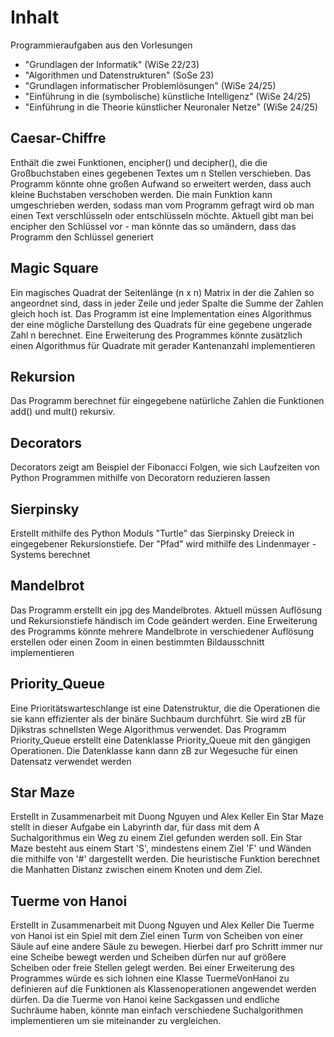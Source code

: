 # Inhalt
Programmieraufgaben aus den Vorlesungen 
- "Grundlagen der Informatik" (WiSe 22/23)
- "Algorithmen und Datenstrukturen" (SoSe 23)
- "Grundlagen informatischer Problemlösungen" (WiSe 24/25)
- "Einführung in die (symbolische) künstliche Intelligenz" (WiSe 24/25)
- "Einführung in die Theorie künstlicher Neuronaler Netze" (WiSe 24/25)

## Caesar-Chiffre
Enthält die zwei Funktionen, encipher() und decipher(), die die Großbuchstaben eines gegebenen Textes um n Stellen verschieben. 
Das Programm könnte ohne großen Aufwand so erweitert werden, dass auch kleine Buchstaben verschoben werden. Die main Funktion kann umgeschrieben werden, sodass man vom Programm gefragt wird ob man einen Text verschlüsseln oder entschlüsseln möchte. Aktuell gibt man bei encipher den Schlüssel vor - man könnte das so umändern, dass das Programm den Schlüssel generiert

## Magic Square
Ein magisches Quadrat der Seitenlänge (n x n) Matrix in der die Zahlen so angeordnet sind, dass in jeder Zeile und jeder Spalte die Summe der Zahlen gleich hoch ist. Das Programm ist eine Implementation eines Algorithmus der eine mögliche Darstellung des Quadrats für eine gegebene ungerade Zahl n berechnet. Eine Erweiterung des Programmes könnte zusätzlich einen Algorithmus für Quadrate mit gerader Kantenanzahl implementieren

## Rekursion
Das Programm berechnet für eingegebene natürliche Zahlen die Funktionen add() und mult() rekursiv. 

## Decorators
Decorators zeigt am Beispiel der Fibonacci Folgen, wie sich Laufzeiten von Python Programmen mithilfe von Decoratorn reduzieren lassen

## Sierpinsky
Erstellt mithilfe des Python Moduls "Turtle" das Sierpinsky Dreieck in eingegebener Rekursionstiefe. Der "Pfad" wird mithilfe des Lindenmayer - Systems berechnet

## Mandelbrot
Das Programm erstellt ein jpg des Mandelbrotes. Aktuell müssen Auflösung und Rekursionstiefe händisch im Code geändert werden. Eine Erweiterung des Programms könnte mehrere Mandelbrote in verschiedener Auflösung erstellen oder einen Zoom in einen  bestimmten Bildausschnitt implementieren

## Priority_Queue
Eine Prioritätswarteschlange ist eine Datenstruktur, die die Operationen die sie kann effizienter als der binäre Suchbaum durchführt. Sie wird zB für Djikstras  schnellsten Wege Algorithmus verwendet. 
Das Programm Priority_Queue erstellt eine Datenklasse Priority_Queue mit den gängigen Operationen. Die Datenklasse kann dann zB zur Wegesuche für einen Datensatz verwendet werden

## Star Maze
Erstellt in Zusammenarbeit mit Duong Nguyen und Alex Keller
Ein Star Maze stellt in dieser Aufgabe ein Labyrinth dar, für dass mit dem A Suchalgorithmus ein Weg zu einem Ziel gefunden werden soll. 
Ein Star Maze besteht aus einem Start 'S', mindestens einem Ziel 'F' und Wänden die mithilfe von '#' dargestellt werden.
Die heuristische Funktion berechnet die Manhatten Distanz zwischen einem Knoten und dem Ziel.

## Tuerme von Hanoi
Erstellt in Zusammenarbeit mit Duong Nguyen und Alex Keller
Die Tuerme von Hanoi ist ein Spiel mit dem Ziel einen Turm von Scheiben von einer Säule auf eine andere Säule zu bewegen. Hierbei darf pro Schritt immer nur eine Scheibe bewegt werden und Scheiben dürfen nur auf größere Scheiben oder freie Stellen gelegt werden.
Bei einer Erweiterung des Programmes würde es sich lohnen eine Klasse TuermeVonHanoi zu definieren auf die Funktionen als Klassenoperationen angewendet werden dürfen. Da die Tuerme von Hanoi keine Sackgassen und endliche Suchräume haben, könnte man einfach verschiedene Suchalgorithmen implementieren um sie miteinander zu vergleichen.
